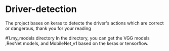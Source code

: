 # Driver-detection
The project bases on keras to detecte the driver's actions which are correct or dangerous, thank you for your reading


#1.my_models directory
      In the directory, you can get the VGG models ,ResNet models, and MobileNet_v1 based on the keras or tensorflow.
      




